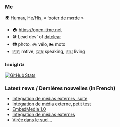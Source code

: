 ### Me

🌍 Human, He/His, « [footer de merde](https://open-time.net/post/2013/07/17/La-veritable-histoire-du-Footer-de-merde-) » 
* 🏠 https://open-time.net 
* 🛠️ Lead dev' of [dotclear](https://git.dotclear.org/dev/dotclear)
* 📷 photo, 🚲 vélo, 🏍️ moto 
* 🇫🇷 native, 🇬🇧 speaking, 🇪🇺 living

### Insights

[![GitHub Stats](https://github-readme-stats-sigma-five.vercel.app/api?username=franck-paul)](https://github.com/franck-paul)

### Latest news / Dernières nouvelles (in French)

<!-- BLOG-POST-LIST:START -->
- [Intégration de médias externes, suite](https://open-time.net/post/2025/07/13/Integration-de-medias-externes-suite)
- [Intégration de média externe, petit test](https://open-time.net/post/2025/07/12/Integration-de-media-externe-petit-test)
- [EmbedMedia 1.0](https://open-time.net/post/2025/07/11/EmbedMedia-10)
- [Intégration de médias externes](https://open-time.net/post/2025/07/10/Integration-de-medias-externes)
- [Virée dans le sud …](https://open-time.net/post/2025/07/09/Viree-dans-le-sud-)
<!-- BLOG-POST-LIST:END -->
